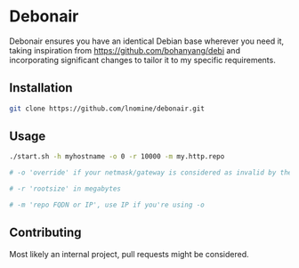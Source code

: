# Debonair

Debonair ensures you have an identical Debian base wherever you need it, taking inspiration from https://github.com/bohanyang/debi and incorporating significant changes to tailor it to my specific requirements.

## Installation

```bash
git clone https://github.com/lnomine/debonair.git
```

## Usage

```bash
./start.sh -h myhostname -o 0 -r 10000 -m my.http.repo

# -o 'override' if your netmask/gateway is considered as invalid by the Debian installer

# -r 'rootsize' in megabytes

# -m 'repo FQDN or IP', use IP if you're using -o
```

## Contributing

Most likely an internal project, pull requests might be considered.
